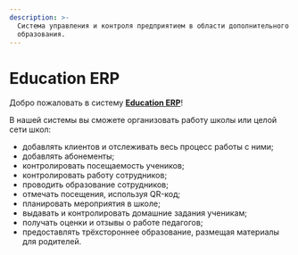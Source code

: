 ```yaml
---
description: >-
  Система управления и контроля предприятием в области дополнительного
  образования.
---
```


# Education ERP

Добро пожаловать в систему [**Education ERP**](https://education-erp.com/)!

В нашей системы вы сможете  организовать работу школы или целой сети школ:

* добавлять клиентов и отслеживать весь процесс работы с ними;
* добавлять абонементы;
* контролировать посещаемость учеников;
* контролировать работу сотрудников;
* проводить образование сотрудников;
* отмечать посещения, используя QR-код;
* планировать мероприятия в школе;
* выдавать и контролировать домашние задания ученикам;
* получать оценки и отзывы о работе педагогов;
* предоставлять  трёхстороннее образование, размещая материалы для родителей.



&#x20;&#x20;
